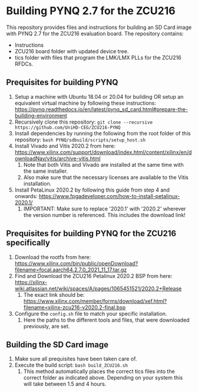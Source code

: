 # Building PYNQ 2.7 for the ZCU216

This repository provides files and instructions for building an SD Card image with PYNQ 2.7 for the ZCU216 evaluation board.
The repository contains:
* Instructions
* ZCU216 board folder with updated device tree. 
* tics folder with files that program the LMK/LMX PLLs for the ZCU216 RFDCs. 

## Prequisites for building PYNQ
1. Setup a machine with Ubuntu 18.04 or 20.04 for building OR setup an equivalent virtual machine by following these instructions: https://pynq.readthedocs.io/en/latest/pynq_sd_card.html#prepare-the-building-environment
2. Recursively clone this repository: `git clone --recursive https://github.com/UniHD-CEG/ZCU216-PYNQ`
3. Install dependencies by running the following from the root folder of this repository: `bash PYNQ/sdbuild/scripts/setup_host.sh`
4. Install Vivado and Vitis 2020.2 from here: https://www.xilinx.com/support/download/index.html/content/xilinx/en/downloadNav/vitis/archive-vitis.html
   1. Note that both Vitis and Vivado are installed at the same time with the same installer.
   2. Also make sure that the necessary licenses are available to the Vitis installation.
5. Install PetaLinux 2020.2 by following this guide from step 4 and onwards: https://www.fpgadeveloper.com/how-to-install-petalinux-2020.1/
   1. IMPORTANT: Make sure to replace '2020.1' with '2020.2' wherever the version number is referenced. This includes the download link!

## Prequisites for building PYNQ for the ZCU216 specifically
1. Download the rootfs from here: https://www.xilinx.com/bin/public/openDownload?filename=focal.aarch64.2.7.0_2021_11_17.tar.gz
2. Find and Download the ZCU216 Petalinux 2020.2 BSP from here: https://xilinx-wiki.atlassian.net/wiki/spaces/A/pages/1065451521/2020.2+Release
   1. The exact link should be: https://www.xilinx.com/member/forms/download/xef.html?filename=xilinx-zcu216-v2020.2-final.bsp 
3. Configure the `config.sh` file to match your specific installation.
   1. Here the paths to the different tools and files, that were downloaded previously, are set.

## Building the SD Card image
1. Make sure all prequisites have been taken care of.
2. Execute the build script: `bash build_ZCU216.sh`
   1. This method automatically places the correct tics files into the correct folder as indicated above. Depending on your system this will take between 1.5 and 4 hours.
